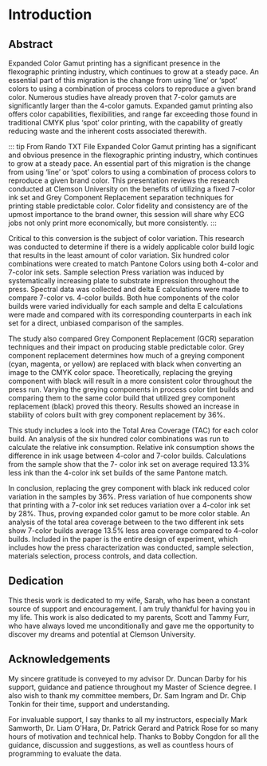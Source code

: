 # Introduction

## Abstract

Expanded Color Gamut printing has a significant presence in the flexographic printing industry, which continues to grow at a steady pace. An essential part of this migration is the change from using ‘line’ or ‘spot’ colors to using a combination of process colors to reproduce a given brand color. Numerous studies have already proven that 7-color gamuts are significantly larger than the 4-color gamuts. Expanded gamut printing also offers color capabilities, flexibilities, and range far exceeding those found in traditional CMYK plus ‘spot’ color printing, with the capability of greatly reducing waste and the inherent costs associated therewith.


::: tip From Rando TXT File
Expanded Color Gamut printing has a significant and obvious presence in the flexographic printing industry, which continues to grow at a steady pace. An essential part of this migration is the change from using ‘line’ or ‘spot’ colors to using a combination of process colors to reproduce a given brand color. This presentation reviews the research conducted at Clemson University on the benefits of utilizing a fixed 7-color ink set and Grey Component Replacement separation techniques for printing stable predictable color. Color fidelity and consistency are of the upmost importance to the brand owner, this session will share why ECG jobs not only print more economically, but more consistently.
:::

Critical to this conversion is the subject of color variation. This research was conducted to determine if there is a widely applicable color build logic that results in the least amount of color variation. Six hundred color combinations were created to match Pantone Colors using both 4-color and 7-color ink sets. Sample selection Press variation was induced by systematically increasing plate to substrate impression throughout the press. Spectral data was collected and delta E calculations were made to compare 7-color vs. 4-color builds. Both hue components of the color builds were varied individually for each sample and delta E calculations were made and compared with its corresponding counterparts in each ink set for a direct, unbiased comparison of the samples.

The study also compared Grey Component Replacement (GCR) separation techniques and their impact on producing stable predictable color. Grey component replacement determines how much of a greying component (cyan, magenta, or yellow) are replaced with black when converting an image to the CMYK color space. Theoretically, replacing the greying component with black will result in a more consistent color throughout the press run. Varying the greying components in process color tint builds and comparing them to the same color build that utilized grey component replacement (black) proved this theory. Results showed an increase in stability of colors built with grey component replacement by 36%.

This study includes a look into the Total Area Coverage (TAC) for each color build. An analysis of the six hundred color combinations was run to calculate the relative ink consumption. Relative ink consumption shows the difference in ink usage between 4-color and 7-color builds. Calculations from the sample show that the 7- color ink set on average required 13.3% less ink than the 4-color ink set builds of the same Pantone match.

In conclusion, replacing the grey component with black ink reduced color variation in the samples by 36%. Press variation of hue components show that printing with a 7-color ink set reduces variation over a 4-color ink set by 28%. Thus, proving expanded color gamut to be more color stable. An analysis of the total area coverage between to the two different ink sets show 7-color builds average 13.5% less area coverage compared to 4-color builds. Included in the paper is the entire design of experiment, which includes how the press characterization was conducted, sample selection, materials selection, process controls, and data collection.

## Dedication

This thesis work is dedicated to my wife, Sarah, who has been a constant source of support and encouragement. I am truly thankful for having you in my life. This work is also dedicated to my parents, Scott and Tammy Furr, who have always loved me unconditionally and gave me the opportunity to discover my dreams and potential at Clemson University.

## Acknowledgements

My sincere gratitude is conveyed to my advisor Dr. Duncan Darby for his support, guidance and patience throughout my Master of Science degree. I also wish to thank my committee members, Dr. Sam Ingram and Dr. Chip Tonkin for their time, support and understanding.

For invaluable support, I say thanks to all my instructors, especially Mark Samworth, Dr. Liam O'Hara, Dr. Patrick Gerard and Patrick Rose for so many hours of motivation and technical help. Thanks to Bobby Congdon for all the guidance, discussion and suggestions, as well as countless hours of programming to evaluate the data.